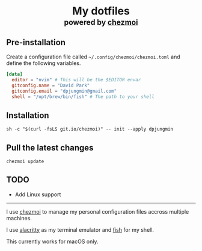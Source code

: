 <h1 align="center">
    My dotfiles<br/><sup><sub>powered by  <a href="https://www.chezmoi.io/">chezmoi</a>
</h1>

## Pre-installation

Create a configuration file called `~/.config/chezmoi/chezmoi.toml` and define
the following variables.

```toml
[data]
  editor = "nvim" # This will be the $EDITOR envar
  gitconfig.name = "David Park"
  gitconfig.email = "dpjungmin@gmail.com"
  shell = "/opt/brew/bin/fish" # The path to your shell
```

## Installation

```shell
sh -c "$(curl -fsLS git.io/chezmoi)" -- init --apply dpjungmin
```

## Pull the latest changes

```shell
chezmoi update
```

## TODO

- Add Linux support

---

I use [chezmoi](https://www.chezmoi.io/) to manage my personal configuration
files accross multiple machines.

I use [alacritty](https://alacritty.org/) as my terminal emulator and [fish](https://fishshell.com/) for my shell.

This currently works for macOS only.
